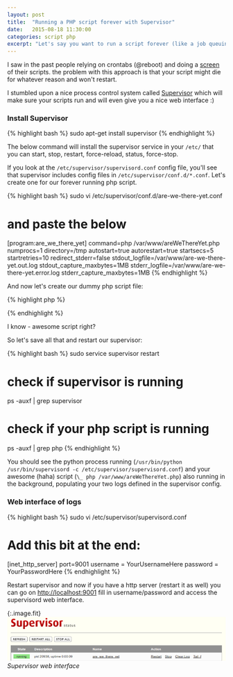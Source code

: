 ```yaml
---
layout: post
title:  "Running a PHP script forever with Supervisor"
date:   2015-08-18 11:30:00
categories: script php
excerpt: "Let's say you want to run a script forever (like a job queuing system that needs to constantly listen to incoming jobs) you could just start the process with a `php my-script.php` and be done with it (HAHA jk) but then how do you make sure it always run? And what if you want to monitor it?"
---
```


I saw in the past people relying on crontabs (@reboot) and doing a [screen] of their scripts. the problem with this approach is that your script might die for whatever reason and won't restart.

I stumbled upon a nice process control system called [Supervisor] which will make sure your scripts run and will even give you a nice web interface :)

### Install Supervisor

{% highlight bash %}
sudo apt-get install supervisor
{% endhighlight %}

The below command will install the supervisor service in your `/etc/` that you can start, stop, restart, force-reload, status, force-stop.

If you look at the `/etc/supervisor/supervisord.conf` config file, you'll see that supervisor includes config files in `/etc/supervisor/conf.d/*.conf`. Let's create one for our forever running php script.

{% highlight bash %}
sudo vi /etc/supervisor/conf.d/are-we-there-yet.conf

# and paste the below
[program:are_we_there_yet]
command=php /var/www/areWeThereYet.php
numprocs=1
directory=/tmp
autostart=true
autorestart=true
startsecs=5
startretries=10
redirect_stderr=false
stdout_logfile=/var/www/are-we-there-yet.out.log
stdout_capture_maxbytes=1MB
stderr_logfile=/var/www/are-we-there-yet.error.log
stderr_capture_maxbytes=1MB
{% endhighlight %}

And now let's create our dummy php script file:

{% highlight php %}
<?php

while (true) {
    echo 'Are we there yet??'.PHP_EOL;
    sleep(5);
}
?>
{% endhighlight %}

I know - awesome script right?

So let's save all that and restart our supervisor:

{% highlight bash %}
sudo service supervisor restart

# check if supervisor is running
ps -auxf | grep supervisor

# check if your php script is running
ps -auxf | grep php
{% endhighlight %}

You should see the python process running (`/usr/bin/python /usr/bin/supervisord -c /etc/supervisor/supervisord.conf`) and your awesome (haha) script (`\_ php /var/www/areWeThereYet.php`) also running in the background, populating your two logs defined in the supervisor config.

### Web interface of logs

{% highlight bash %}
sudo vi /etc/supervisor/supervisord.conf

# Add this bit at the end:
[inet_http_server]
port=9001
username = YourUsernameHere
password = YourPasswordHere
{% endhighlight %}

Restart supervisor and now if you have a http server (restart it as well) you can go on [http://localhost:9001] fill in username/password and access the supervisord web interface.

{:.image.fit}
![Supervisor web interface](/images/posts/supervisor-webinterface.png)
_Supervisor web interface_

[Supervisor]: http://supervisord.org/
[screen]: http://www.gnu.org/software/screen/manual/screen.html
[http://localhost:9001]: http://localhost:9001
